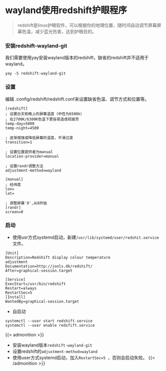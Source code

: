 # wayland使用redshift护眼程序

>redshift是linux护眼软件，可以根据你的地理位置，随时间自动调节屏幕屏幕色温，减少蓝光伤害，达到护眼目的。
### 安装redshift-wayland-git
我们需要使用yay安装wayland版本的redshift，缺省的redshift并不适用于wayland。
```
yay -S redshift-wayland-git
```
### 设置
编辑 .config/redshift/redshift.conf来设置缺省色温、调节方式和位置等。 
```
[redshift]
; 设置白天和晚上的屏幕温度（中性为6500k）
; 在2700K/6300K色温下更容易造成视疲劳
temp-day=5800
temp-night=4500

; 逐渐增强或降低屏幕的温度，平滑过渡
transition=1

; 设置位置提供者为manual
location-provider=manual

; 设置randr调整方法
adjustment-method=wayland

[manual]
; 经纬度
lon=
lat= 

; 调整屏幕'0',从0开始
[randr]
screen=0
```
### 启动
* 使用usr方式systemd启动，新建`/usr/lib/systemd/user/redshit.service`文件。
```
[Unit]
Description=Redshift display colour temperature
adjustment
Documentation=http://jonls.dk/redshift/
After=graphical-session.target

[Service]
ExecStart=/usr/bin/redshift
Restart=always
RestartSec=5
[Install]
WantedBy=graphical-session.target
```
* 自启动
```
systemctl --user start redshift.service
systemctl --user enable redsfift.service
```
{{< admonition >}}
* 安装wayland版本`redshift-wayland-git`
* 设置redshift的`adjustment-method=wayland`
* 使用user方式systemd启动，加入`RestartSec=5 `，否则会启动失败。
{{< /admonition >}}

